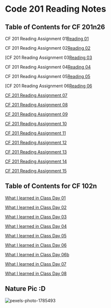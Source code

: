# Code 201 Reading Notes

## Table of Contents for CF 201n26

CF 201 Reading Assignment 01[Reading 01](/CF201/read-01.md)

CF 201 Reading Assignment 02[Reading 02](/CF201/read-02.md)

[CF 201 Reading Assignment 03[Reading 03](/CF201/read-03.md)

CF 201 Reading Assignment 04[Reading 04](/CF201/read-04.md)

CF 201 Reading Assignment 05[Reading 05](/CF201/read-05.md)

[CF 201 Reading Assignment 06[Reading 06](/CF201/read-06.md)

[CF 201 Reading Assignment 07](#)

[CF 201 Reading Assignment 08](#)

[CF 201 Reading Assignment 09](#)

[CF 201 Reading Assignment 10](#)

[CF 201 Reading Assignment 11](#)

[CF 201 Reading Assignment 12](#)

[CF 201 Reading Assignment 13](#)

[CF 201 Reading Assignment 14](#)

[CF 201 Reading Assignment 15](#)

## Table of Contents for CF 102n

[What I learned in Class Day 01](/CF102/Read01.md)

[What I learned in Class Day 02](/CF102/Read02.md)

[What I learned in Class Day 03](/CF102/Read03.md)

[What I learned in Class Day 04](/CF102/Read04.md)

[What I learned in Class Day 05](/CF102/Read05.md)

[What I learned in Class Day 06](/CF102/Read06.md)

[What I learned in Class Day 06b](/CF102/Read06b.md)

[What I learned in Class Day 07](/CF102/Read07.md)

[What I learned in Class Day 08](/CF102/read08.md)

## Nature Pic :D
![pexels-photo-1785493](https://user-images.githubusercontent.com/71913098/101452693-f179fc80-38e2-11eb-8433-2db9fa643bcd.jpg)
